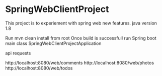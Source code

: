 # SpringWebClientProject

This project is to experiement with spring web new features.
java version 1.8

Run mvn clean install from root
Once build is successfull run Spring boot main class SpringWebClientProjectApplication

api requests

http://localhost:8080/web/comments
http://localhost:8080/web/photos
http://localhost:8080/web/todos
